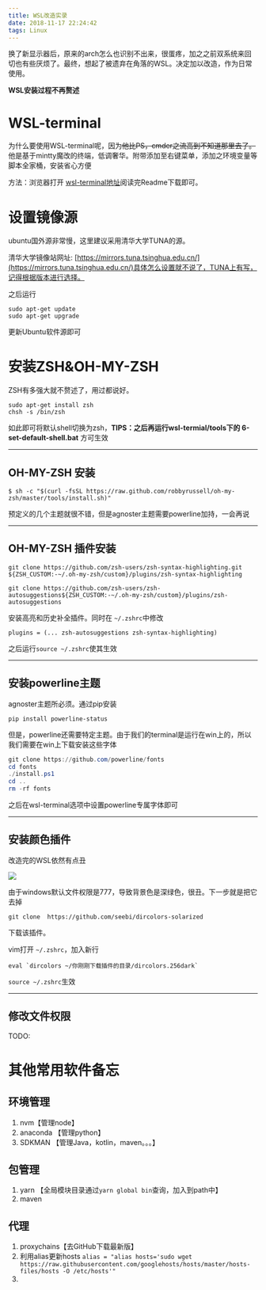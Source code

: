 ```yaml
---
title: WSL改造实录
date: 2018-11-17 22:24:42
tags: Linux
---
```


换了新显示器后，原来的arch怎么也识别不出来，很蛋疼，加之之前双系统来回切也有些厌烦了。最终，想起了被遗弃在角落的WSL。决定加以改造，作为日常使用。
<!-- more -->

**WSL安装过程不再赘述**

# WSL-terminal

为什么要使用WSL-terminal呢，因为<del>他比PS，cmder之流高到不知道那里去了。</del> 他是基于mintty魔改的终端，低调奢华。附带添加至右键菜单，添加之环境变量等脚本全家桶，安装省心方便

方法：浏览器打开 [wsl-terminal地址](https://github.com/goreliu/wsl-terminal)阅读完Readme下载即可。

# 设置镜像源

ubuntu国外源非常慢，这里建议采用清华大学TUNA的源。

清华大学镜像站网址: [https://mirrors.tuna.tsinghua.edu.cn/](https://mirrors.tuna.tsinghua.edu.cn/)具体怎么设置就不说了，TUNA上有写，记得根据版本进行选择。

之后运行
```shell
sudo apt-get update
sudo apt-get upgrade
```
更新Ubuntu软件源即可

# 安装ZSH&OH-MY-ZSH

ZSH有多强大就不赘述了，用过都说好。

```shell
sudo apt-get install zsh
chsh -s /bin/zsh
```

如此即可将默认shell切换为zsh，**TIPS：之后再运行wsl-termial/tools下的 6-set-default-shell.bat** 方可生效

---

## OH-MY-ZSH 安装

```shell
$ sh -c "$(curl -fsSL https://raw.github.com/robbyrussell/oh-my-zsh/master/tools/install.sh)"
```

预定义的几个主题就很不错，但是agnoster主题需要powerline加持，一会再说

---

## OH-MY-ZSH 插件安装

```shell
git clone https://github.com/zsh-users/zsh-syntax-highlighting.git ${ZSH_CUSTOM:-~/.oh-my-zsh/custom}/plugins/zsh-syntax-highlighting

git clone https://github.com/zsh-users/zsh-autosuggestions${ZSH_CUSTOM:-~/.oh-my-zsh/custom}/plugins/zsh-autosuggestions
```

安装高亮和历史补全插件。同时在 `~/.zshrc`中修改

```shell
plugins = (... zsh-autosuggestions zsh-syntax-highlighting)
```

之后运行`source ~/.zshrc`使其生效



---

## 安装powerline主题

agnoster主题所必须。通过pip安装

`pip install powerline-status`

但是，powerline还需要特定主题。由于我们的terminal是运行在win上的，所以我们需要在win上下载安装这些字体

```powershell
git clone https://github.com/powerline/fonts
cd fonts
./install.ps1
cd ..
rm -rf fonts
```

之后在wsl-terminal选项中设置powerline专属字体即可

---

## 安装颜色插件

改造完的WSL依然有点丑

![](https://cdn-images-1.medium.com/max/1200/1*nQF2vf2K9iPpBhuzBWxS1w.png)



由于windows默认文件权限是777，导致背景色是深绿色，很丑。下一步就是把它去掉

```shell
git clone  https://github.com/seebi/dircolors-solarized
```

下载该插件。

vim打开 `~/.zshrc`，加入新行

```shell
eval `dircolors ~/你刚刚下载插件的目录/dircolors.256dark`
```

`source ~/.zshrc`生效

---

## 修改文件权限

TODO:



# 其他常用软件备忘

## 环境管理

1. nvm【管理node】
2. anaconda 【管理python】
3. SDKMAN 【管理Java，kotlin，maven。。。】

## 包管理

1. yarn 【全局模块目录通过`yarn global bin`查询，加入到path中】
2. maven

## 代理

1. proxychains【去GitHub下载最新版】
2. 利用alias更新hosts
  `alias = "alias hosts='sudo wget https://raw.githubusercontent.com/googlehosts/hosts/master/hosts-files/hosts -O /etc/hosts'"`
3.  